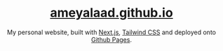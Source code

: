 <div align="center">
    <a href="https://ameyalaad.github.io"><h1 align="center">ameyalaad.github.io</h1></a>

My personal website, built with [Next.js](https://nextjs.org/), [Tailwind CSS](https://tailwindcss.com/) and deployed onto [Github Pages](https://pages.github.com/).